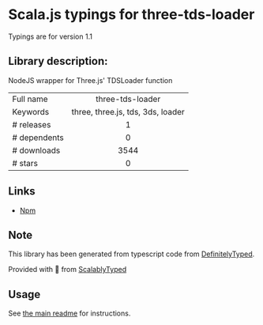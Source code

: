 
# Scala.js typings for three-tds-loader

Typings are for version 1.1

## Library description:
NodeJS wrapper for Three.js' TDSLoader function

|                    |                 |
| ------------------ | :-------------: |
| Full name          | three-tds-loader |
| Keywords           | three, three.js, tds, 3ds, loader |
| # releases         | 1 |
| # dependents       | 0 |
| # downloads        | 3544 |
| # stars            | 0 |

## Links
- [Npm](https://www.npmjs.com/package/three-tds-loader)
    


## Note
This library has been generated from typescript code from [DefinitelyTyped](https://definitelytyped.org).

Provided with :purple_heart: from [ScalablyTyped](https://github.com/oyvindberg/ScalablyTyped)

## Usage
See [the main readme](../../readme.md) for instructions.



